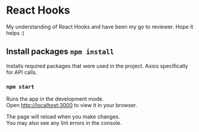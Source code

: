 # React Hooks

My understanding of React Hooks and have been my go to reviewer. Hope it helps :)

## Install packages `npm install`

Installs required packages that were used in the project. Axios specifically for API calls.

### `npm start`

Runs the app in the development mode.\
Open [http://localhost:3000](http://localhost:3000) to view it in your browser.

The page will reload when you make changes.\
You may also see any lint errors in the console.